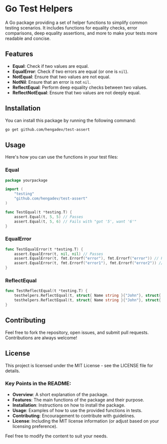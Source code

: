# Go Test Helpers


A Go package providing a set of helper functions to simplify common testing scenarios. It includes functions for equality checks, error comparisons, deep equality assertions, and more to make your tests more readable and concise.


## Features


- **Equal**: Check if two values are equal.
- **EqualError**: Check if two errors are equal (or one is `nil`).
- **NotEqual**: Ensure that two values are not equal.
- **NotNil**: Ensure that an error is not `nil`.
- **ReflectEqual**: Perform deep equality checks between two values.
- **ReflectNotEqual**: Ensure that two values are not deeply equal.

## Installation


You can install this package by running the following command:

```bash
go get github.com/hengadev/test-assert
```
## Usage


Here's how you can use the functions in your test files:


### Equal

```go
package yourpackage

import (
	"testing"
	"github.com/hengadev/test-assert"
)

func TestEqual(t *testing.T) {
	assert.Equal(t, 5, 5) // Passes
	assert.Equal(t, 5, 6) // Fails with "got '5', want '6'"
}
```

### EqualError

```go
func TestEqualError(t *testing.T) {
	assert.EqualError(t, nil, nil) // Passes
	assert.EqualError(t, fmt.Errorf("error"), fmt.Errorf("error")) // Passes
	assert.EqualError(t, fmt.Errorf("error1"), fmt.Errorf("error2")) // Fails
}
```

### ReflectEqual

```go
func TestReflectEqual(t *testing.T) {
	testhelpers.ReflectEqual(t, struct{ Name string }{"John"}, struct{ Name string }{"John"}) // Passes
	testhelpers.ReflectEqual(t, struct{ Name string }{"John"}, struct{ Name string }{"Doe"}) // Fails with "got '{Name:John}', want '{Name:Doe}'"
}
```


## Contributing


Feel free to fork the repository, open issues, and submit pull requests. Contributions are always welcome!

## License


This project is licensed under the MIT License - see the LICENSE file for details.

### Key Points in the README:


- **Overview**: A short explanation of the package.
- **Features**: The main functions of the package and their purpose.
- **Installation**: Instructions on how to install the package.
- **Usage**: Examples of how to use the provided functions in tests.
- **Contributing**: Encouragement to contribute with guidelines.
- **License**: Including the MIT license information (or adjust based on your licensing preference).


Feel free to modify the content to suit your needs.
